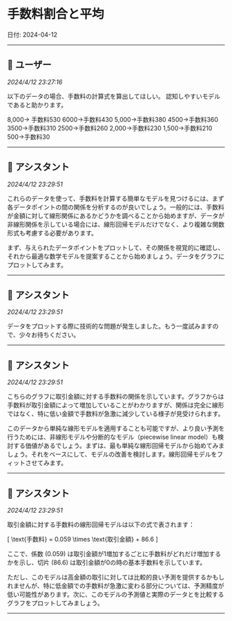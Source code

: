# 手数料割合と平均

日付: 2024-04-12

---

## 👤 ユーザー
*2024/4/12 23:27:16*

以下のデータの場合、手数料の計算式を算出してほしい。
認知しやすいモデルであると助かります。

8,000→ 手数料530
6000→手数料430
5,000→手数料380
4500→手数料360
3500→手数料310
2500→手数料260
2,000→手数料230
1,500→手数料210
500→手数料30

---

## 🤖 アシスタント
*2024/4/12 23:29:51*

これらのデータを使って、手数料を計算する簡単なモデルを見つけるには、まず各データポイントの間の関係を分析するのが良いでしょう。一般的には、手数料が金額に対して線形関係にあるかどうかを調べることから始めますが、データが非線形関係を示している場合には、線形回帰モデルだけでなく、より複雑な関数形式も考慮する必要があります。

まず、与えられたデータポイントをプロットして、その関係を視覚的に確認し、それから最適な数学モデルを提案することから始めましょう。データをグラフにプロットしてみます。

---

## 🤖 アシスタント
*2024/4/12 23:29:51*

データをプロットする際に技術的な問題が発生しました。もう一度試みますので、少々お待ちください。

---

## 🤖 アシスタント
*2024/4/12 23:29:51*

こちらのグラフに取引金額に対する手数料の関係を示しています。グラフからは手数料が取引金額によって増加していることがわかりますが、関係は完全に線形ではなく、特に低い金額で手数料が急激に減少している様子が見受けられます。

このデータから単純な線形モデルを適用することも可能ですが、より良い予測を行うためには、非線形モデルや分断的なモデル（piecewise linear model）も検討する価値があるでしょう。まずは、最も単純な線形回帰モデルから始めてみましょう。それをベースにして、モデルの改善を検討します。線形回帰モデルをフィットさせてみます。

---

## 🤖 アシスタント
*2024/4/12 23:29:51*

取引金額に対する手数料の線形回帰モデルは以下の式で表されます：

[ \text{手数料} = 0.059 \times \text{取引金額} + 86.6 ]

ここで、係数 \(0.059\) は取引金額が1増加するごとに手数料がどれだけ増加するかを示し、切片 \(86.6\) は取引金額が0の時の基本手数料を示しています。

ただし、このモデルは高金額の取引に対しては比較的良い予測を提供するかもしれませんが、特に低金額での手数料が急激に変わる部分については、予測精度が低い可能性があります。次に、このモデルの予測値と実際のデータとを比較するグラフをプロットしてみましょう。

---
